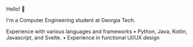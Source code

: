 Hello! 👋

I'm a Computer Engineering student at Georgia Tech.

Experience with various languages and frameworks
• Python, Java, Kotlin, Javascript, and Svelte.
• Experience in functional UI/UX design
